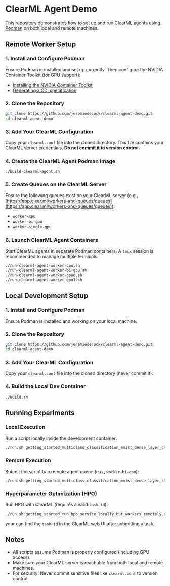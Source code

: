 # ClearML Agent Demo

This repository demonstrates how to set up and run [ClearML](https://clear.ml/) agents using [Podman](https://podman.io/) on both local and remote machines.


## Remote Worker Setup

### 1. Install and Configure Podman

Ensure Podman is installed and set up correctly. Then configure the NVIDIA Container Toolkit (for GPU support):

* [Installing the NVIDIA Container Toolkit](httphttps://docs.nvidia.com/datacenter/cloud-native/container-toolkit/latest/install-guide.html)
* [Generating a CDI specification](https://docs.nvidia.com/datacenter/cloud-native/container-toolkit/latest/cdi-support.html#generating-a-cdi-specification)

### 2. Clone the Repository

```bash
git clone https://github.com/jeremiedecock/clearml-agent-demo.git
cd clearml-agent-demo
```

### 3. Add Your ClearML Configuration

Copy your `clearml.conf` file into the cloned directory. This file contains your ClearML server credentials. **Do not commit it to version control.**

### 4. Create the ClearML Agent Podman Image

```bash
./build-clearml-agent.sh
```

### 5. Create Queues on the ClearML Server

Ensure the following queues exist on your ClearML server (e.g., [https://app.clear.ml/workers-and-queues/queues](https://app.clear.ml/workers-and-queues/queues)):

* `worker-cpu`
* `worker-bi-gpu`
* `worker-single-gpu`

### 6. Launch ClearML Agent Containers

Start ClearML agents in separate Podman containers. A `tmux` session is recommended to manage multiple terminals:

```bash
./run-clearml-agent-worker-cpu.sh
./run-clearml-agent-worker-bi-gpu.sh
./run-clearml-agent-worker-gpu0.sh
./run-clearml-agent-worker-gpu1.sh
```


## Local Development Setup

### 1. Install and Configure Podman

Ensure Podman is installed and working on your local machine.

### 2. Clone the Repository

```bash
git clone https://github.com/jeremiedecock/clearml-agent-demo.git
cd clearml-agent-demo
```

### 3. Add Your ClearML Configuration

Copy your `clearml.conf` file into the cloned directory (never commit it).

### 4. Build the Local Dev Container

```bash
./build.sh
```


## Running Experiments

### Local Execution

Run a script locally inside the development container:

```bash
./run.sh getting_started_multiclass_classification_mnist_dense_layer_clearml.py
```

### Remote Execution

Submit the script to a remote agent queue (e.g., `worker-bi-gpu`):

```bash
./run.sh getting_started_multiclass_classification_mnist_dense_layer_clearml.py --remote --remote-queue worker-bi-gpu
```

### Hyperparameter Optimization (HPO)

Run HPO with ClearML (requires a valid `task_id`):

```bash
./run.sh getting_started_run_hpo_service_locally_but_workers_remotely.py --task-id <task_id>
```

your can find the `task_id` in the ClearML web UI after submitting a task.


## Notes

* All scripts assume Podman is properly configured (including GPU access).
* Make sure your ClearML server is reachable from both local and remote machines.
* For security: Never commit sensitive files like `clearml.conf` to version control.
